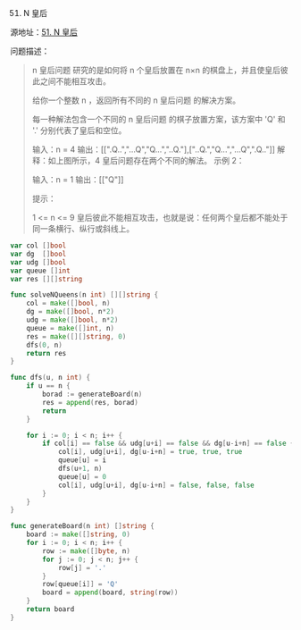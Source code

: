 51. N 皇后

源地址：[51. N 皇后](https://leetcode-cn.com/problems/n-queens/)

问题描述：

>n 皇后问题 研究的是如何将 n 个皇后放置在 n×n 的棋盘上，并且使皇后彼此之间不能相互攻击。
>
>给你一个整数 n ，返回所有不同的 n 皇后问题 的解决方案。
>
>每一种解法包含一个不同的 n 皇后问题 的棋子放置方案，该方案中 'Q' 和 '.' 分别代表了皇后和空位。
>
>输入：n = 4
>输出：[[".Q..","...Q","Q...","..Q."],["..Q.","Q...","...Q",".Q.."]]
>解释：如上图所示，4 皇后问题存在两个不同的解法。
>示例 2：
>
>输入：n = 1
>输出：[["Q"]]
>
>
>提示：
>
>1 <= n <= 9
>皇后彼此不能相互攻击，也就是说：任何两个皇后都不能处于同一条横行、纵行或斜线上。

``` go
var col []bool
var dg  []bool
var udg []bool
var queue []int
var res [][]string

func solveNQueens(n int) [][]string {
    col = make([]bool, n)
    dg = make([]bool, n*2)
    udg = make([]bool, n*2)
    queue = make([]int, n)
    res = make([][]string, 0)
    dfs(0, n)
    return res 
}

func dfs(u, n int) {
    if u == n {
        borad := generateBoard(n)
        res = append(res, borad)
        return
    }

    for i := 0; i < n; i++ {
        if col[i] == false && udg[u+i] == false && dg[u-i+n] == false {
            col[i], udg[u+i], dg[u-i+n] = true, true, true
            queue[u] = i
            dfs(u+1, n)
            queue[u] = 0
            col[i], udg[u+i], dg[u-i+n] = false, false, false 
        } 
    }
}

func generateBoard(n int) []string {
    board := make([]string, 0)
    for i := 0; i < n; i++ {
        row := make([]byte, n)
        for j := 0; j < n; j++ {
            row[j] = '.'
        }
        row[queue[i]] = 'Q'
        board = append(board, string(row))
    }
    return board
}
```



